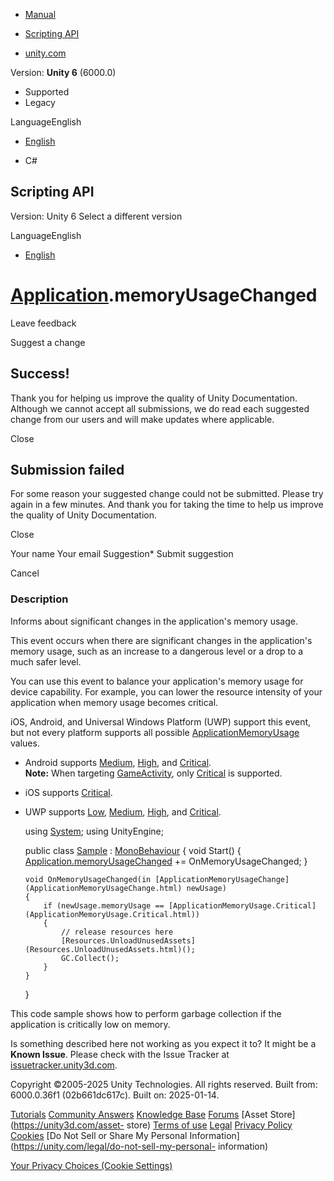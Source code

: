 [ ]()

  * [Manual](../Manual/index.html)
  * [Scripting API](../ScriptReference/index.html)

  * [unity.com](https://unity.com/)

Version: **Unity 6** (6000.0)

  * Supported
  * Legacy

LanguageEnglish

  * [English]()

  * C#

[ ](https://docs.unity3d.com)

## Scripting API

Version: Unity 6 Select a different version

LanguageEnglish

  * [English]()

#  [Application](Application.html).memoryUsageChanged

Leave feedback

Suggest a change

## Success!

Thank you for helping us improve the quality of Unity Documentation. Although
we cannot accept all submissions, we do read each suggested change from our
users and will make updates where applicable.

Close

## Submission failed

For some reason your suggested change could not be submitted. Please <a>try
again</a> in a few minutes. And thank you for taking the time to help us
improve the quality of Unity Documentation.

Close

Your name Your email Suggestion* Submit suggestion

Cancel

[ ]()

### Description

Informs about significant changes in the application's memory usage.

This event occurs when there are significant changes in the application's
memory usage, such as an increase to a dangerous level or a drop to a much
safer level.  
  
You can use this event to balance your application's memory usage for device
capability. For example, you can lower the resource intensity of your
application when memory usage becomes critical.  
  
iOS, Android, and Universal Windows Platform (UWP) support this event, but not
every platform supports all possible
[ApplicationMemoryUsage](ApplicationMemoryUsage.html) values.

  * Android supports [Medium](ApplicationMemoryUsage.Medium.html), [High](ApplicationMemoryUsage.High.html), and [Critical](ApplicationMemoryUsage.Critical.html).   
**Note:** When targeting
[GameActivity](https://developer.android.com/games/agdk/game-activity), only
[Critical](ApplicationMemoryUsage.Critical.html) is supported.

  * iOS supports [Critical](ApplicationMemoryUsage.Critical.html).
  * UWP supports [Low](ApplicationMemoryUsage.Low.html), [Medium](ApplicationMemoryUsage.Medium.html), [High](ApplicationMemoryUsage.High.html), and [Critical](ApplicationMemoryUsage.Critical.html).

    
    
    using [System](Rendering.VirtualTexturing.System.html);
    using UnityEngine;  
      
    public class [Sample](PackageManager.UI.Sample.html) : [MonoBehaviour](MonoBehaviour.html)
    {
        void Start()
        {
            [Application.memoryUsageChanged](Application-memoryUsageChanged.html) += OnMemoryUsageChanged;
        }  
      
        void OnMemoryUsageChanged(in [ApplicationMemoryUsageChange](ApplicationMemoryUsageChange.html) newUsage)
        {
            if (newUsage.memoryUsage == [ApplicationMemoryUsage.Critical](ApplicationMemoryUsage.Critical.html))
            {
                // release resources here
                [Resources.UnloadUnusedAssets](Resources.UnloadUnusedAssets.html)();
                GC.Collect();
            }
        }
    }
    

This code sample shows how to perform garbage collection if the application is
critically low on memory.

Is something described here not working as you expect it to? It might be a
**Known Issue**. Please check with the Issue Tracker at
[issuetracker.unity3d.com](https://issuetracker.unity3d.com).

Copyright ©2005-2025 Unity Technologies. All rights reserved. Built from:
6000.0.36f1 (02b661dc617c). Built on: 2025-01-14.

[Tutorials](https://unity3d.com/learn) [Community
Answers](https://answers.unity3d.com) [Knowledge
Base](https://support.unity3d.com/hc/en-us)
[Forums](https://forum.unity3d.com) [Asset Store](https://unity3d.com/asset-
store) [Terms of use](https://docs.unity3d.com/Manual/TermsOfUse.html)
[Legal](https://unity.com/legal) [Privacy
Policy](https://unity.com/legal/privacy-policy)
[Cookies](https://unity.com/legal/cookie-policy) [Do Not Sell or Share My
Personal Information](https://unity.com/legal/do-not-sell-my-personal-
information)

[Your Privacy Choices (Cookie Settings)](javascript:void\(0\);)

